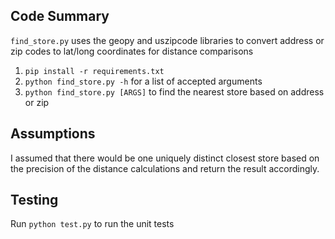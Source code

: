 ## Code Summary ##

`find_store.py` uses the geopy and uszipcode libraries to convert address or zip codes to lat/long coordinates for distance comparisons

1. `pip install -r requirements.txt`
2. `python find_store.py -h` for a list of accepted arguments
3. `python find_store.py [ARGS]` to find the nearest store based on address or zip

## Assumptions ##

I assumed that there would be one uniquely distinct closest store based on the precision of the distance calculations and return the result accordingly.

## Testing ##

Run `python test.py` to run the unit tests
